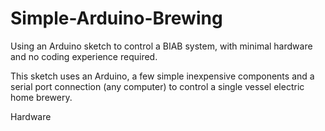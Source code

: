 # Simple-Arduino-Brewing
Using an Arduino sketch to control a BIAB system, with minimal hardware and no coding experience required.

This sketch uses an Arduino, a few simple inexpensive components and a serial port connection (any computer) to control a single vessel electric home brewery.

Hardware
